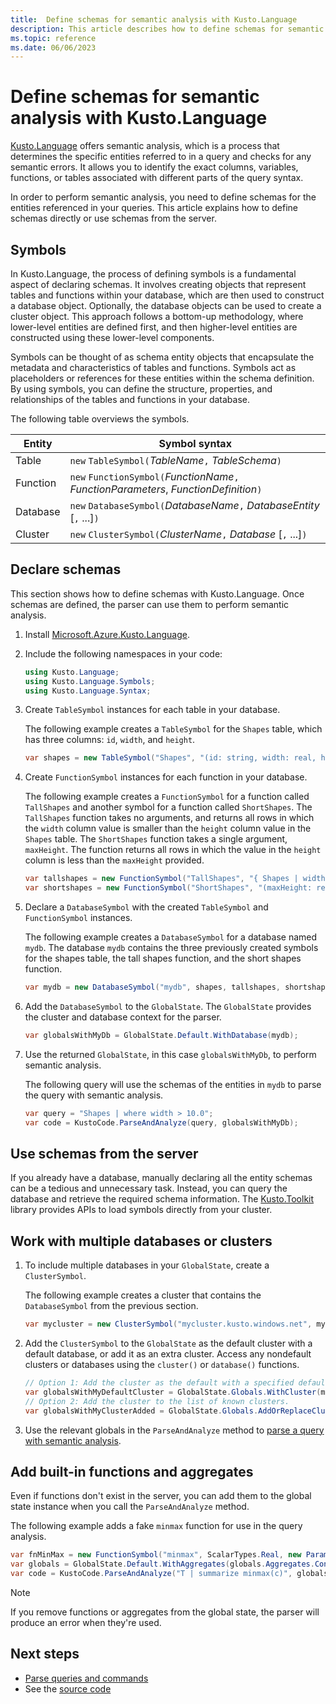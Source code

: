 ```yaml
---
title:  Define schemas for semantic analysis with Kusto.Language
description: This article describes how to define schemas for semantic analysis with the Kusto.Language library.
ms.topic: reference
ms.date: 06/06/2023
---
```


# Define schemas for semantic analysis with Kusto.Language

[Kusto.Language](https://www.nuget.org/packages/Microsoft.Azure.Kusto.Language/) offers semantic analysis, which is a process that determines the specific entities referred to in a query and checks for any semantic errors. It allows you to identify the exact columns, variables, functions, or tables associated with different parts of the query syntax.

In order to perform semantic analysis, you need to define schemas for the entities referenced in your queries. This article explains how to define schemas directly or use schemas from the server.

## Symbols

In Kusto.Language, the process of defining symbols is a fundamental aspect of declaring schemas. It involves creating objects that represent tables and functions within your database, which are then used to construct a database object. Optionally, the database objects can be used to create a cluster object. This approach follows a bottom-up methodology, where lower-level entities are defined first, and then higher-level entities are constructed using these lower-level components.

Symbols can be thought of as schema entity objects that encapsulate the metadata and characteristics of tables and functions. Symbols act as placeholders or references for these entities within the schema definition. By using symbols, you can define the structure, properties, and relationships of the tables and functions in your database.

The following table overviews the symbols.

|Entity|Symbol syntax|
|--|--|
|Table|`new` `TableSymbol(`*TableName*`,` *TableSchema*`)`|
|Function|`new` `FunctionSymbol(`*FunctionName*`,` *FunctionParameters*, *FunctionDefinition*`)`|
|Database|`new` `DatabaseSymbol(`*DatabaseName*`,` *DatabaseEntity* [`,` ...]`)`|
|Cluster|`new` `ClusterSymbol(`*ClusterName*`,` *Database* [`,` ...]`)`|

## Declare schemas

This section shows how to define schemas with Kusto.Language. Once schemas are defined, the parser can use them to perform semantic analysis.

1. Install [Microsoft.Azure.Kusto.Language](https://www.nuget.org/packages/Microsoft.Azure.Kusto.Language/).

1. Include the following namespaces in your code:

    ```csharp
    using Kusto.Language;
    using Kusto.Language.Symbols;
    using Kusto.Language.Syntax;
    ```

1. Create `TableSymbol` instances for each table in your database.

    The following example creates a `TableSymbol` for the `Shapes` table, which has three columns: `id`, `width`, and `height`.

    ```csharp
    var shapes = new TableSymbol("Shapes", "(id: string, width: real, height: real)");
    ```

1. Create `FunctionSymbol` instances for each function in your database.

    The following example creates a `FunctionSymbol` for a function called `TallShapes` and another symbol for a function called `ShortShapes`. The `TallShapes` function takes no arguments, and returns all rows in which the `width` column value is smaller than the `height` column value in the `Shapes` table. The `ShortShapes` function takes a single argument, `maxHeight`. The function returns all rows in which the value in the `height` column is less than the `maxHeight` provided.

    ```csharp
    var tallshapes = new FunctionSymbol("TallShapes", "{ Shapes | width < height; }");
    var shortshapes = new FunctionSymbol("ShortShapes", "(maxHeight: real)", "{ Shapes | height < maxHeight; }");
    ```

1. Declare a `DatabaseSymbol` with the created `TableSymbol` and `FunctionSymbol` instances.

    The following example creates a `DatabaseSymbol` for a database named `mydb`. The database `mydb` contains the three previously created symbols for the shapes table, the tall shapes function, and the short shapes function.

    ```csharp
    var mydb = new DatabaseSymbol("mydb", shapes, tallshapes, shortshapes);
    ```

1. Add the `DatabaseSymbol` to the `GlobalState`. The `GlobalState` provides the cluster and database context for the parser.

    ```csharp
    var globalsWithMyDb = GlobalState.Default.WithDatabase(mydb);
    ```

1. Use the returned `GlobalState`, in this case `globalsWithMyDb`, to perform semantic analysis.

    The following query will use the schemas of the entities in `mydb` to parse the query with semantic analysis.

    ```csharp
    var query = "Shapes | where width > 10.0";
    var code = KustoCode.ParseAndAnalyze(query, globalsWithMyDb);
    ```

## Use schemas from the server

If you already have a database, manually declaring all the entity schemas can be a tedious and unnecessary task. Instead, you can query the database and retrieve the required schema information. The [Kusto.Toolkit](https://www.nuget.org/packages/Kusto.Toolkit/) library provides APIs to load symbols directly from your cluster.

## Work with multiple databases or clusters

1. To include multiple databases in your `GlobalState`, create a `ClusterSymbol`.

    The following example creates a cluster that contains the `DatabaseSymbol` from the previous section.

    ```csharp
    var mycluster = new ClusterSymbol("mycluster.kusto.windows.net", mydb);
    ```

1. Add the `ClusterSymbol` to the `GlobalState` as the default cluster with a default database, or add it as an extra cluster. Access any nondefault clusters or databases using the `cluster()` or `database()` functions.

    ```csharp
    // Option 1: Add the cluster as the default with a specified default database.
    var globalsWithMyDefaultCluster = GlobalState.Globals.WithCluster(mycluster).WithDatabase(mydb);
    // Option 2: Add the cluster to the list of known clusters.
    var globalsWithMyClusterAdded = GlobalState.Globals.AddOrReplaceCluster(mycluster);
    ```

1. Use the relevant globals in the `ParseAndAnalyze` method to [parse a query with semantic analysis](kusto-language-parse-queries.md#parse-a-query-with-semantic-analysis).

## Add built-in functions and aggregates

Even if functions don't exist in the server, you can add them to the global state instance when you call the `ParseAndAnalyze` method.

The following example adds a fake `minmax` function for use in the query analysis.

```csharp
var fnMinMax = new FunctionSymbol("minmax", ScalarTypes.Real, new Parameter("x", ScalarTypes.Real));
var globals = GlobalState.Default.WithAggregates(globals.Aggregates.Concat(new [] {fnMinMax}).ToArray());
var code = KustoCode.ParseAndAnalyze("T | summarize minmax(c)", globals);
```

> [!NOTE]
> If you remove functions or aggregates from the global state, the parser will produce an error when they're used.

## Next steps

* [Parse queries and commands](kusto-language-parse-queries.md)
* See the [source code](https://github.com/microsoft/Kusto-Query-Language)
